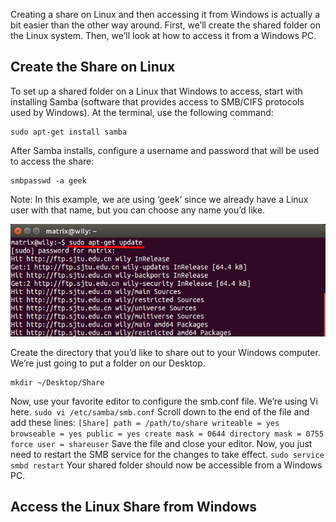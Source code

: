 Creating a share on Linux and then accessing it from Windows is actually a bit easier than the other way around. First, we’ll create the shared folder on the Linux system. Then, we’ll look at how to access it from a Windows PC.

## Create the Share on Linux
	
To set up a shared folder on a Linux that Windows to access, start with installing Samba (software 							that provides access to SMB/CIFS protocols used by Windows). At the terminal, use the following command:
```
sudo apt-get install samba
```
After Samba installs, configure a username and password that will be used to access the share:
```
smbpasswd -a geek
```
Note: In this example, we are using ‘geek’ since we already have a Linux user with that name, but you can choose any name you’d like.
	
![](img/apt-get/fig1.png?raw=true)
	
Create the directory that you’d like to share out to your Windows computer.  We’re just going to put a folder on our Desktop.
```
mkdir ~/Desktop/Share
```
Now, use your favorite editor to configure the smb.conf file. We’re using Vi here.
	```
	sudo vi /etc/samba/smb.conf
	```
	Scroll down to the end of the file and add these lines:
	```
	[Share]
	path = /path/to/share
	writeable = yes
	browseable = yes
	public = yes
	create mask = 0644
	directory mask = 0755
	force user = shareuser
	```
	Save the file and close your editor.  Now, you just need to restart the SMB service for the changes to take effect.
	```
	sudo service smbd restart
	```
	Your shared folder should now be accessible from a Windows PC.

## Access the Linux Share from Windows


<!--stackedit_data:
eyJoaXN0b3J5IjpbMjA1NzE4NDY0N119
-->